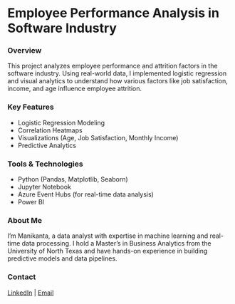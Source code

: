 

# Employee Performance Analysis in Software Industry

### Overview
This project analyzes employee performance and attrition factors in the software industry. Using real-world data, I implemented logistic regression and visual analytics to understand how various factors like job satisfaction, income, and age influence employee attrition.

### Key Features
- Logistic Regression Modeling
- Correlation Heatmaps
- Visualizations (Age, Job Satisfaction, Monthly Income)
- Predictive Analytics

### Tools & Technologies
- Python (Pandas, Matplotlib, Seaborn)
- Jupyter Notebook
- Azure Event Hubs (for real-time data analysis)
- Power BI

### About Me
I’m Manikanta, a data analyst with expertise in machine learning and real-time data processing. I hold a Master’s in Business Analytics from the University of North Texas and have hands-on experience in building predictive models and data pipelines.

### Contact
[LinkedIn](https://www.linkedin.com/in/manikanta-mandadhi-2b4b7a2b5/) | [Email](mailto:manikantareddy1999@gmail.com)


